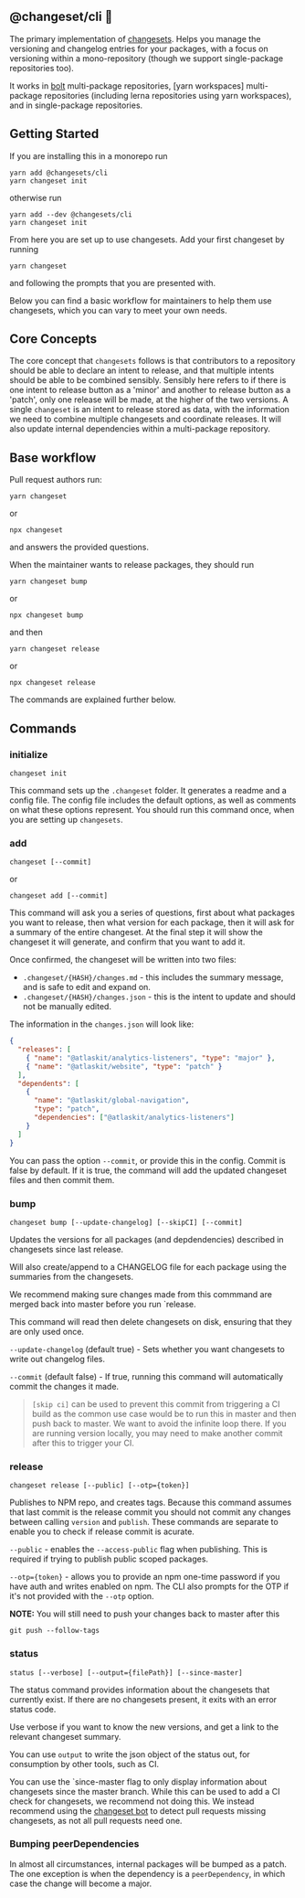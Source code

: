 ## @changeset/cli 🦋

The primary implementation of [changesets](https://github.com/changesets/changesets). Helps you manage the versioning
and changelog entries for your packages, with a focus on versioning within a mono-repository (though we support
single-package repositories too).

It works in [bolt](https://www.npmjs.com/package/bolt) multi-package repositories, [yarn workspaces] multi-package
repositories (including lerna repositories using yarn workspaces), and in single-package repositories.

## Getting Started

If you are installing this in a monorepo run

```
yarn add @changesets/cli
yarn changeset init
```

otherwise run

```
yarn add --dev @changesets/cli
yarn changeset init
```

From here you are set up to use changesets. Add your first changeset by running

```
yarn changeset
```

and following the prompts that you are presented with.

Below you can find a basic workflow for maintainers to help them use changesets, which you can vary to meet your own needs.

## Core Concepts

The core concept that `changesets` follows is that contributors to a repository should be able to declare an intent to release, and that multiple intents should be able to be combined sensibly. Sensibly here refers to if there is one intent to release button as a 'minor' and another to release button as a 'patch', only one release will be made, at the higher of the two versions.
A single `changeset` is an intent to release stored as data, with the information we need to combine multiple changesets and coordinate releases. It will also update internal dependencies within a multi-package repository.

## Base workflow

Pull request authors run:

```
yarn changeset
```

or

```
npx changeset
```

and answers the provided questions.

When the maintainer wants to release packages, they should run

```
yarn changeset bump
```

or

```
npx changeset bump
```

and then

```
yarn changeset release
```

or

```
npx changeset release
```

The commands are explained further below.

## Commands

### initialize

```
changeset init
```

This command sets up the `.changeset` folder. It generates a readme and a config file. The config file includes the default options, as well as comments on what these options represent. You should run this command once, when you are setting up `changesets`.

### add

```
changeset [--commit]
```

or

```
changeset add [--commit]
```

This command will ask you a series of questions, first about what packages you want to release, then what version for each package, then it will ask for a summary of the entire changeset. At the final step it will show the changeset it will generate, and confirm that you want to add it.

Once confirmed, the changeset will be written into two files:

- `.changeset/{HASH}/changes.md` - this includes the summary message, and is safe to edit and expand on.
- `.changeset/{HASH}/changes.json` - this is the intent to update and should not be manually edited.

The information in the `changes.json` will look like:

```json
{
  "releases": [
    { "name": "@atlaskit/analytics-listeners", "type": "major" },
    { "name": "@atlaskit/website", "type": "patch" }
  ],
  "dependents": [
    {
      "name": "@atlaskit/global-navigation",
      "type": "patch",
      "dependencies": ["@atlaskit/analytics-listeners"]
    }
  ]
}
```

You can pass the option `--commit`, or provide this in the config. Commit is false by default. If it is true, the command will add the updated changeset files and then commit them.

### bump

```
changeset bump [--update-changelog] [--skipCI] [--commit]
```

Updates the versions for all packages (and depdendencies) described in changesets since last release.

Will also create/append to a CHANGELOG file for each package using the summaries from the changesets.

We recommend making sure changes made from this commmand are merged back into master before you run `release.

This command will read then delete changesets on disk, ensuring that they are only used once.

`--update-changelog` (default true) - Sets whether you want changesets to write out changelog files.

`--commit` (default false) - If true, running this command will automatically commit the changes it made.

> `[skip ci]` can be used to prevent this commit from triggering a CI build as the common use case would be to run this in master and then push back to master. We want to avoid the infinite loop there. If you are running version locally, you may need to make another commit after this to trigger your CI.

### release

```
changeset release [--public] [--otp={token}]
```

Publishes to NPM repo, and creates tags. Because this command assumes that last commit is the release commit you should not commit any changes between calling `version` and `publish`. These commands are separate to enable you to check if release commit is acurate.

`--public` - enables the `--access-public` flag when publishing. This is required if trying to publish public scoped packages.

`--otp={token}` - allows you to provide an npm one-time password if you have auth and writes enabled on npm. The CLI also prompts for the OTP if it's not provided with the `--otp` option.

**NOTE:** You will still need to push your changes back to master after this

```
git push --follow-tags
```

### status

```
status [--verbose] [--output={filePath}] [--since-master]
```

The status command provides information about the changesets that currently exist. If there are no changesets present, it exits with an error status code.

Use verbose if you want to know the new versions, and get a link to the relevant changeset summary.

You can use `output` to write the json object of the status out, for consumption by other tools, such as CI.

You can use the `since-master flag to only display information about changesets since the master branch. While this can be
used to add a CI check for changesets, we recommend not doing this. We instead recommend using the [changeset bot](https://github.com/apps/changeset-bot)
to detect pull requests missing changesets, as not all pull requests need one.

### Bumping peerDependencies

In almost all circumstances, internal packages will be bumped as a patch. The one exception is when the dependency is a `peerDependency`, in which case the change will become a major.
